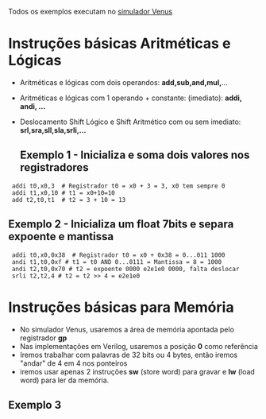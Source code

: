 Todos os exemplos executam no [simulador Venus](https://www.kvakil.me/venus/)

# Instruções básicas Aritméticas e Lógicas

* Aritméticas e lógicas com dois operandos: **add,sub,and,mul,**...
* Aritméticas e lógicas com 1 operando + constante: (imediato): **addi, andi, ...**
* Deslocamento Shift Lógico e Shift Aritmético com ou sem imediato: **srl,sra,sll,sla,srli,...** 

  ## Exemplo 1 - Inicializa e soma dois valores nos registradores
 ```
  addi t0,x0,3  # Registrador t0 = x0 + 3 = 3, x0 tem sempre 0
  addi t1,x0,10 # t1 = x0+10=10
  add t2,t0,t1  # t2 = 3 + 10 = 13 
 ```

  ## Exemplo 2 - Inicializa um float 7bits e separa expoente e mantissa
 ```
  addi t0,x0,0x38  # Registrador t0 = x0 + 0x38 = 0...011 1000
  andi t1,t0,0xf # t1 = t0 AND 0...0111 = Mantissa = 8 = 1000
  andi t2,t0,0x70 # t2 = expoente 0000 e2e1e0 0000, falta deslocar
  srli t2,t2,4 # t2 = t2 >> 4 = e2e1e0
 ```

# Instruções básicas para Memória

* No simulador Venus, usaremos a área de memória apontada pelo registrador **gp**
* Nas implementações em Verilog, usaremos a posição **0** como referência
* Iremos trabalhar com palavras de 32 bits ou 4 bytes, então iremos "andar" de 4 em 4 nos ponteiros
* iremos usar apenas 2 instruções **sw** (store word) para gravar e **lw** (load word) para ler da memória.

## Exemplo 3 

